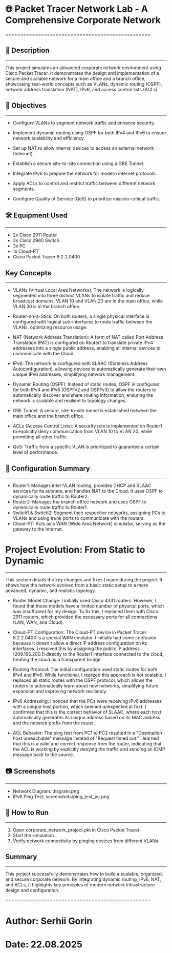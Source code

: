 # 🌐 Packet Tracer Network Lab - A Comprehensive Corporate Network
=================================================

## 📌 Description
-----------
  This project simulates an advanced corporate network environment using Cisco Packet Tracer. 
  It demonstrates the design and implementation of a secure and scalable network for a main office and a branch office, 
  showcasing real-world concepts such as VLANs, dynamic routing (OSPF), network address translation (NAT), IPv6, and access control lists (ACLs).

## 🎯 Objectives
----------
- Configure VLANs to segment network traffic and enhance security.

- Implement dynamic routing using OSPF for both IPv4 and IPv6 to ensure network 
  scalability and efficiency.
  
- Set up NAT to allow internal devices to access an external network (Internet).

- Establish a secure site-to-site connection using a GRE Tunnel.

- Integrate IPv6 to prepare the network for modern internet protocols.

- Apply ACLs to control and restrict traffic between different network segments.

- Configure Quality of Service (QoS) to prioritize mission-critical traffic.

## 🛠 Equipment Used
--------------
- 2x Cisco 2911 Router
- 2x Cisco 2960 Switch
- 3x PC
- 1x Cloud-PT
- Cisco Packet Tracer 8.2.2.0400

## Key Concepts
------------
- VLANs (Virtual Local Area Networks): The network is logically segmented into three distinct VLANs to isolate traffic and reduce broadcast domains. 
  VLAN 10 and VLAN 20 are in the main office, while VLAN 30 is in the branch office.

- Router-on-a-Stick: On both routers, a single physical interface is configured with logical sub-interfaces to route traffic between the VLANs, 
  optimizing resource usage.

- NAT (Network Address Translation): A form of NAT called Port Address Translation (PAT) is configured on Router1 to translate private IPv4 addresses into a single public address, 
  enabling all internal devices to communicate with the Cloud.

- IPv6: The network is configured with SLAAC (Stateless Address Autoconfiguration), allowing devices to automatically generate their own unique IPv6 addresses, 
  simplifying network management.
  
- Dynamic Routing (OSPF): Instead of static routes, OSPF is configured for both IPv4 and IPv6 (OSPFv2 and OSPFv3) to allow the routers to automatically discover and share routing information, 
  ensuring the network is scalable and resilient to topology changes.
  
- GRE Tunnel: A secure, site-to-site tunnel is established between the main office and the branch office.

- ACLs (Access Control Lists): A security rule is implemented on Router1 to explicitly deny communication from VLAN 10 to VLAN 20, while permitting all other traffic.

- QoS: Traffic from a specific VLAN is prioritized to guarantee a certain level of performance.

## 🔧 Configuration Summary
---------------------
- Router1: Manages inter-VLAN routing, provides DHCP and SLAAC services for its subnets, and handles NAT to the Cloud. It uses OSPF to dynamically route traffic to Router2.
- Router2: Manages the branch office network and uses OSPF to dynamically route traffic to Router1.
- Switch1 & Switch2: Segment their respective networks, assigning PCs to VLANs and using trunk ports to communicate with the routers.
- Cloud-PT: Acts as a WAN (Wide Area Network) simulator, serving as the gateway to the Internet.


# Project Evolution: From Static to Dynamic
---------------------
 This section details the key changes and fixes I made during the project. It shows how the network evolved from a basic static setup to a more advanced, dynamic, and realistic topology.

- Router Model Change: I initially used Cisco 4331 routers. However, I found that these models have a limited number of physical ports, which was insufficient for my design. To fix this, I replaced them with        Cisco 2911 routers, which provided the necessary ports for all connections (LAN, WAN, and Cloud).

- Cloud-PT Configuration: The Cloud-PT device in Packet Tracer 8.2.2.0400 is a special WAN emulator. I initially had some confusion because it doesn't allow a direct IP address configuration on
  its interfaces. I resolved this by assigning the public IP address (209.165.200.1) directly to the Router1 interface connected to the cloud, treating the cloud as a transparent bridge.

- Routing Protocol: The initial configuration used static routes for both IPv4 and IPv6. While functional, I realized this approach is not scalable. I replaced all static routes with the OSPF protocol,
  which allows the routers to automatically learn about new networks, simplifying future expansion and improving network resiliency.

- IPv6 Addressing: I noticed that the PCs were receiving IPv6 addresses with a unique host portion, which seemed unexpected at first. I confirmed that this is the correct behavior of SLAAC, where each host          automatically generates its unique address based on its MAC address and the network prefix from the router.

- ACL Behavior: The ping test from PC1 to PC2 resulted in a "Destination host unreachable" message instead of "Request timed out." I learned that this is a valid and correct response from the router,
  indicating that the ACL is working by explicitly denying the traffic and sending an ICMP message back to the source.


## 📷 Screenshots
-----------
- Network Diagram: diagram.png
- IPv6 Ping Test: screenshots/ping_test_pc.png

## 🚀 How to Run
----------
1. Open corporate_network_project.pkt in Cisco Packet Tracer.
2. Start the simulation.
3. Verify network connectivity by pinging devices from different VLANs.

## Summary
-------
This project successfully demonstrates how to build a scalable, organized, and secure corporate network. 
By integrating dynamic routing, IPv6, NAT, and ACLs, it highlights key principles of modern network infrastructure design and configuration.

=================================================
# Author: Serhii Gorin 
# Date: 22.08.2025

